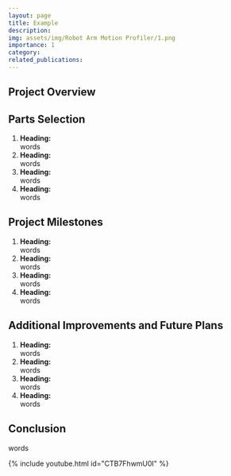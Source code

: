 ```yaml
---
layout: page
title: Example
description: 
img: assets/img/Robot Arm Motion Profiler/1.png
importance: 1
category: 
related_publications:
---
```


<script src="https://polyfill.io/v3/polyfill.min.js?features=es6"></script>
<script id="MathJax-script" async src="https://cdn.jsdelivr.net/npm/mathjax@3/es5/tex-mml-chtml.js"></script>

<h2>Project Overview</h2>



<h2>Parts Selection</h2>
<ol>
  <li><strong>Heading:</strong><br>
    words</li>
  <li><strong>Heading:</strong><br>
    words</li>
  <li><strong>Heading:</strong><br>
    words</li>
  <li><strong>Heading:</strong><br>
    words</li>
</ol>

<h2>Project Milestones</h2>
<ol>
  <li><strong>Heading:</strong><br>
    words</li>
  <li><strong>Heading:</strong><br>
    words</li>
  <li><strong>Heading:</strong><br>
    words</li>
  <li><strong>Heading:</strong><br>
    words</li>
</ol>

<h2>Additional Improvements and Future Plans</h2>
<ol>
  <li><strong>Heading:</strong><br>
    words</li>
  <li><strong>Heading:</strong><br>
    words</li>
  <li><strong>Heading:</strong><br>
    words</li>
  <li><strong>Heading:</strong><br>
    words</li>
</ol>


<h2>Conclusion</h2>
<p>words</p>

{% include youtube.html id="CTB7FhwmU0I" %}

